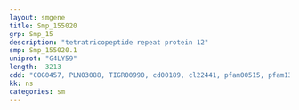 ```yaml
---
layout: smgene
title: Smp_155020
grp: Smp_15
description: "tetratricopeptide repeat protein 12"
smp: Smp_155020.1
uniprot: "G4LY59"
length:  3213
cdd: "COG0457, PLN03088, TIGR00990, cd00189, cl22441, pfam00515, pfam13414, pfam13429, smart00028"
kk: ns
categories: sm
---
```

